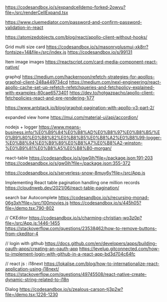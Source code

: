 https://codesandbox.io/s/expandcelldemo-forked-2owvu?file=/src/renderCellExpand.tsx

https://www.cluemediator.com/password-and-confirm-password-validation-in-react

https://atomizedobjects.com/blog/react/apollo-client-without-hooks/

Grid multi size card
https://codesandbox.io/s/masonryplusmui-xk8rr?fontsize=14&file=/src/index.js
https://codesandbox.io/s/99131

Item image images
https://reactscript.com/card-media-component-react-native/


graphql
https://medium.com/hackernoon/refetch-strategies-for-apollos-graphql-client-248a449734cd
https://medium.com/nexl-engineering/react-apollo-cache-set-up-refetch-refetchqueries-and-fetchpolicy-explained-with-examples-80cae6573401
https://dev.to/hotgazpacho/apollo-client-fetchpolicies-react-and-pre-rendering-1i77

https://www.antstack.io/blog/graphql-pagination-with-apollo-v3-part-2/


expanded view home
https://mui.com/material-ui/api/accordion/


nodejs + logger
https://www.means-business.info/%E0%B9%84%E0%B8%AD%E0%B8%97%E0%B8%B5/%E0%B9%80%E0%B8%82%E0%B8%B5%E0%B8%A2%E0%B8%99-logger-%E0%B8%94%E0%B9%89%E0%B8%A7%E0%B8%A2-winston-%E0%B9%81%E0%B8%A5%E0%B8%B0-morgan/


react-table
https://codesandbox.io/s/gw0ih?file=/package.json:191-203
https://codesandbox.io/s/gw0ih?file=/package.json:355-372

https://codesandbox.io/s/serverless-snow-8muy6y?file=/src/App.js

Implementing React table pagination handling one million records
https://cloudnweb.dev/2021/06/react-table-pagination/


search bar Autocomplete
https://codesandbox.io/s/recursing-monad-06g3xh?file=/src/100movies.js
https://codesandbox.io/s/445h05?file=/demo.tsx:790-802


// CKEditor
https://codesandbox.io/s/charming-christian-wo3z0p?file=/src/App.js:1446-1455
https://stackoverflow.com/questions/23538462/how-to-remove-buttons-from-ckeditor-4



// login with github
https://docs.github.com/en/developers/apps/building-oauth-apps/creating-an-oauth-app
https://levelup.gitconnected.com/how-to-implement-login-with-github-in-a-react-app-bd3d704c64fc

// react js : i18next
https://lokalise.com/blog/how-to-internationalize-react-application-using-i18next/
https://stackoverflow.com/questions/49745508/react-native-create-dynamic-string-related-to-i18n

Dialog 
https://codesandbox.io/s/zealous-carson-tj3p2w?file=/demo.tsx:1226-1230